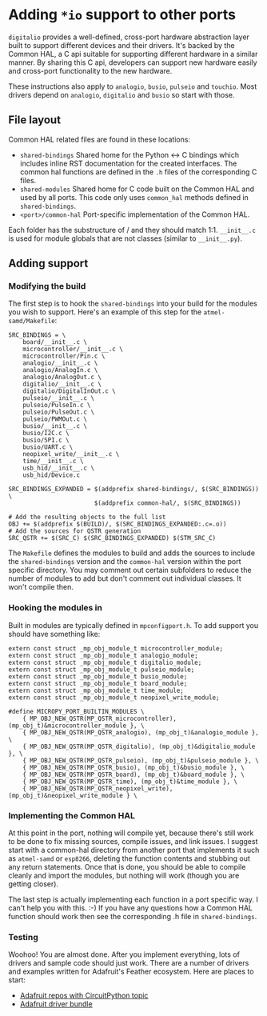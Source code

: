 # Adding ``*io`` support to other ports

`digitalio` provides a well-defined, cross-port hardware abstraction layer built
to support different devices and their drivers. It's backed by the Common HAL, a
C api suitable for supporting different hardware in a similar manner. By sharing
this C api, developers can support new hardware easily and cross-port
functionality to the new hardware.

These instructions also apply to `analogio`, `busio`, `pulseio` and `touchio`.
Most drivers depend on `analogio`, `digitalio` and `busio` so start with those.

## File layout

Common HAL related files are found in these locations:

* `shared-bindings` Shared home for the Python <-> C bindings which includes
  inline RST documentation for the created interfaces. The common hal functions
	are defined in the `.h` files of the corresponding C files.
* `shared-modules` Shared home for C code built on the Common HAL and used by
  all ports. This code only uses `common_hal` methods defined in
	`shared-bindings`.
* `<port>/common-hal` Port-specific implementation of the Common HAL.

Each folder has the substructure of <python module name>/<class name> and they
should match 1:1. `__init__.c` is used for module globals that are not classes
(similar to `__init__.py`).

## Adding support

### Modifying the build

The first step is to hook the `shared-bindings` into your build for the modules
you wish to support. Here's an example of this step for the
`atmel-samd/Makefile`:

```
SRC_BINDINGS = \
	board/__init__.c \
	microcontroller/__init__.c \
	microcontroller/Pin.c \
	analogio/__init__.c \
	analogio/AnalogIn.c \
	analogio/AnalogOut.c \
	digitalio/__init__.c \
	digitalio/DigitalInOut.c \
	pulseio/__init__.c \
	pulseio/PulseIn.c \
	pulseio/PulseOut.c \
	pulseio/PWMOut.c \
	busio/__init__.c \
	busio/I2C.c \
	busio/SPI.c \
	busio/UART.c \
	neopixel_write/__init__.c \
	time/__init__.c \
	usb_hid/__init__.c \
	usb_hid/Device.c

SRC_BINDINGS_EXPANDED = $(addprefix shared-bindings/, $(SRC_BINDINGS)) \
                        $(addprefix common-hal/, $(SRC_BINDINGS))

# Add the resulting objects to the full list
OBJ += $(addprefix $(BUILD)/, $(SRC_BINDINGS_EXPANDED:.c=.o))
# Add the sources for QSTR generation
SRC_QSTR += $(SRC_C) $(SRC_BINDINGS_EXPANDED) $(STM_SRC_C)
```

The `Makefile` defines the modules to build and adds the sources to include the
`shared-bindings` version and the `common-hal` version within the port specific
directory. You may comment out certain subfolders to reduce the number of
modules to add but don't comment out individual classes. It won't compile then.

### Hooking the modules in

Built in modules are typically defined in `mpconfigport.h`. To add support you
should have something like:

```
extern const struct _mp_obj_module_t microcontroller_module;
extern const struct _mp_obj_module_t analogio_module;
extern const struct _mp_obj_module_t digitalio_module;
extern const struct _mp_obj_module_t pulseio_module;
extern const struct _mp_obj_module_t busio_module;
extern const struct _mp_obj_module_t board_module;
extern const struct _mp_obj_module_t time_module;
extern const struct _mp_obj_module_t neopixel_write_module;

#define MICROPY_PORT_BUILTIN_MODULES \
    { MP_OBJ_NEW_QSTR(MP_QSTR_microcontroller), (mp_obj_t)&microcontroller_module }, \
    { MP_OBJ_NEW_QSTR(MP_QSTR_analogio), (mp_obj_t)&analogio_module }, \
    { MP_OBJ_NEW_QSTR(MP_QSTR_digitalio), (mp_obj_t)&digitalio_module }, \
    { MP_OBJ_NEW_QSTR(MP_QSTR_pulseio), (mp_obj_t)&pulseio_module }, \
    { MP_OBJ_NEW_QSTR(MP_QSTR_busio), (mp_obj_t)&busio_module }, \
    { MP_OBJ_NEW_QSTR(MP_QSTR_board), (mp_obj_t)&board_module }, \
    { MP_OBJ_NEW_QSTR(MP_QSTR_time), (mp_obj_t)&time_module }, \
    { MP_OBJ_NEW_QSTR(MP_QSTR_neopixel_write),(mp_obj_t)&neopixel_write_module } \
```

### Implementing the Common HAL

At this point in the port, nothing will compile yet, because there's still work
to be done to fix missing sources, compile issues, and link issues. I suggest
start with a common-hal directory from another port that implements it such as
`atmel-samd` or `esp8266`, deleting the function contents and stubbing out any
return statements. Once that is done, you should be able to compile cleanly and
import the modules, but nothing will work (though you are getting closer).

The last step is actually implementing each function in a port specific way. I
can't help you with this. :-) If you have any questions how a Common HAL
function should work then see the corresponding .h file in `shared-bindings`.

### Testing

Woohoo! You are almost done. After you implement everything, lots of drivers and
sample code should just work. There are a number of drivers and examples written
for Adafruit's Feather ecosystem. Here are places to start:

* [Adafruit repos with CircuitPython topic](https://github.com/search?q=topic%3Acircuitpython+org%3Aadafruit+fork%3Atrue)
* [Adafruit driver bundle](https://github.com/adafruit/Adafruit_CircuitPython_Bundle)
